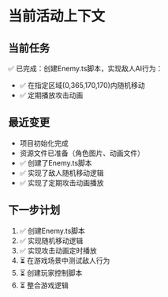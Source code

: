 # 当前活动上下文

## 当前任务
✅ 已完成：创建Enemy.ts脚本，实现敌人AI行为：
- ✅ 在指定区域(0,365,170,170)内随机移动
- ✅ 定期播放攻击动画

## 最近变更
- 项目初始化完成
- 资源文件已准备（角色图片、动画文件）
- ✅ 创建了Enemy.ts脚本
- ✅ 实现了敌人随机移动逻辑
- ✅ 实现了定期攻击动画播放

## 下一步计划
1. ✅ 创建Enemy.ts脚本
2. ✅ 实现随机移动逻辑  
3. ✅ 实现攻击动画定时播放
4. ⏳ 在游戏场景中测试敌人行为
5. ⏳ 创建玩家控制脚本
6. ⏳ 整合游戏逻辑 